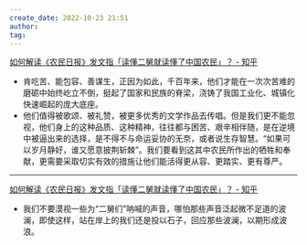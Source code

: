 ```yaml
---
create_date: 2022-10-23 21:51
author: 
tag: 
---
```

[如何解读《农民日报》发文指「读懂二舅就读懂了中国农民」？ - 知乎](https://www.zhihu.com/question/545806962/answer/2599017630)

- 肯吃苦、能包容、善谋生，正因为如此，千百年来，他们才能在一次次苦难的磨砺中始终屹立不倒，挺起了国家和民族的脊梁，浇铸了我国工业化、城镇化快速崛起的庞大底座。
- 他们值得被歌颂、被礼赞，被更多优秀的文学作品去传唱。但是我们更不能忽视，他们身上的这种品质、这种精神，往往都与困苦、艰辛相伴随，是在逆境中被逼出来的选择，是不得不与命运妥协的无奈，或者说生存智慧。“如果可以岁月静好，谁又愿意披荆斩棘”。我们要看到这其中农民所作出的牺牲和奉献，更需要采取切实有效的措施让他们能活得更从容、更踏实、更有尊严。
---
[如何解读《农民日报》发文指「读懂二舅就读懂了中国农民」？ - 知乎](https://www.zhihu.com/question/545806962/answer/2598807323)

- 我们不要漠视一些为“二舅们”呐喊的声音，哪怕那些声音泛起微不足道的波澜，即使这样，站在岸上的我们还是投以石子，回应那些波澜，以期形成波浪。
